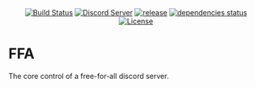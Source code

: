 <div align="center">
  <a href="https://travis-ci.org/LJNeon/ffa"><img src="https://api.travis-ci.org/LJNeon/ffa.svg?branch=master" alt="Build Status"/></a>
  <a href="https://discord.gg/F7reg7e"><img src="https://img.shields.io/badge/discord-6k%20members-brightgreen.svg" alt="Discord Server"/></a>
  <a href="https://github.com/LJNeon/ffa/releases"><img src="https://img.shields.io/github/release/LJNeon/ffa/all.svg" alt="release"/></a>
  <a href="https://david-dm.org/LJNeon/ffa"><img src="https://david-dm.org/LJNeon/ffa/status.png" alt="dependencies status"/></a>
  <a href="https://github.com/LJNeon/ffa/blob/master/LICENSE"><img src="https://img.shields.io/badge/license-GPL%20v3-blue.svg" alt="License"/></a>
</div>

# FFA
The core control of a free-for-all discord server.
